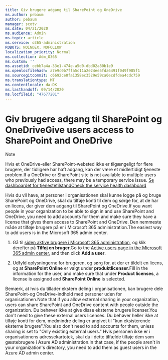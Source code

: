 ```yaml
---
title: Giv brugere adgang til SharePoint og OneDrive
ms.author: pebaum
author: pebaum
manager: scotv
ms.date: 04/21/2020
ms.audience: Admin
ms.topic: article
ms.service: o365-administration
ROBOTS: NOINDEX, NOFOLLOW
localization_priority: Normal
ms.collection: Adm_O365
ms.custom: ''
ms.assetid: cebb7a4a-33e1-474e-a5d0-dbd02a80b1e9
ms.openlocfilehash: a7e9c0b7ffa5c11a2e24ee5fda6491f049f985f1
ms.sourcegitcommit: c6692ce0fa1358ec3529e59ca0ecdfdea4cdc759
ms.translationtype: MT
ms.contentlocale: da-DK
ms.lasthandoff: 09/14/2020
ms.locfileid: "47677201"
---
```

# <a name="give-users-access-to-sharepoint-and-onedrive"></a><span data-ttu-id="e644d-102">Giv brugere adgang til SharePoint og OneDrive</span><span class="sxs-lookup"><span data-stu-id="e644d-102">Give users access to SharePoint and OneDrive</span></span>

> [!NOTE]
> <span data-ttu-id="e644d-103">Hvis et OneDrive-eller SharePoint-websted ikke er tilgængeligt for flere brugere, der tidligere har haft adgang, kan der være et midlertidigt tjeneste problem.</span><span class="sxs-lookup"><span data-stu-id="e644d-103">If a OneDrive or SharePoint site is not available to multiple users who previously had access, there may be a temporary service issue.</span></span> [<span data-ttu-id="e644d-104">Se dashboardet for tjenestetilstand</span><span class="sxs-lookup"><span data-stu-id="e644d-104">Check the service health dashboard</span></span>](https://portal.office.com/adminportal/home#/servicehealth)
  
<span data-ttu-id="e644d-105">Hvis du vil have, at personer i organisationen skal kunne logge på og bruge SharePoint og OneDrive, skal du tilføje konti til dem og sørge for, at de har en licens, der giver dem adgang til SharePoint og OneDrive.</span><span class="sxs-lookup"><span data-stu-id="e644d-105">If you want people in your organization to be able to sign in and use SharePoint and OneDrive, you need to add accounts for them and make sure they have a license that gives them access to SharePoint and OneDrive.</span></span> <span data-ttu-id="e644d-106">Den nemmeste måde at tilføje brugere på er i Microsoft 365 administration.</span><span class="sxs-lookup"><span data-stu-id="e644d-106">The easiest way to add users is in the Microsoft 365 admin center.</span></span>
  
1. <span data-ttu-id="e644d-107">Gå til [siden aktive brugere i Microsoft 365 administration](https://portal.office.com/adminportal/home#/users), og klik derefter på **Tilføj en bruger**.</span><span class="sxs-lookup"><span data-stu-id="e644d-107">Go to the [Active users page in the Microsoft 365 admin center](https://portal.office.com/adminportal/home#/users), and then click **Add a user**.</span></span>
    
2. <span data-ttu-id="e644d-108">Udfyld oplysningerne for brugeren, og sørg for, at der er tildelt en licens, og at **SharePoint Online** er valgt under **produktlicenser**.</span><span class="sxs-lookup"><span data-stu-id="e644d-108">Fill in the information for the user, and make sure that under **Product licenses**, a license is assigned and **SharePoint Online** is selected.</span></span> 
    
<span data-ttu-id="e644d-109">Bemærk, at hvis du tillader ekstern deling i organisationen, kan brugere dele SharePoint-og OneDrive-indhold med personer uden for organisationen.</span><span class="sxs-lookup"><span data-stu-id="e644d-109">Note that if you allow external sharing in your organization, users can share SharePoint and OneDrive content with people outside the organization.</span></span> <span data-ttu-id="e644d-110">Du behøver ikke at give disse eksterne brugere licenser.</span><span class="sxs-lookup"><span data-stu-id="e644d-110">You don't need to give these external users licenses.</span></span> <span data-ttu-id="e644d-111">Du behøver heller ikke at tilføje konti for dem, medmindre deling er angivet til "kun eksisterende eksterne brugere".</span><span class="sxs-lookup"><span data-stu-id="e644d-111">You also don't need to add accounts for them, unless sharing is set to "Only existing external users."</span></span> <span data-ttu-id="e644d-112">Hvis personen ikke er i organisationens adressekartotek, skal du i dette tilfælde tilføje dem som gæstebrugere i Azure AD administration.</span><span class="sxs-lookup"><span data-stu-id="e644d-112">In that case, if the people aren't in your organization's directory, you need to add them as guest users in the Azure AD admin center.</span></span>
  

